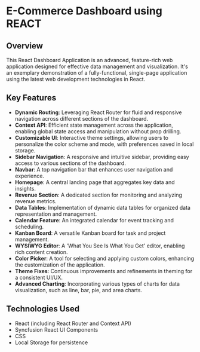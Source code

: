 # E-Commerce Dashboard using REACT

## Overview

This React Dashboard Application is an advanced, feature-rich web application designed for effective data management and visualization. It's an exemplary demonstration of a fully-functional, single-page application using the latest web development technologies in React.

## Key Features

- **Dynamic Routing**: Leveraging React Router for fluid and responsive navigation across different sections of the dashboard.
- **Context API**: Efficient state management across the application, enabling global state access and manipulation without prop drilling.
- **Customizable UI**: Interactive theme settings, allowing users to personalize the color scheme and mode, with preferences saved in local storage.
- **Sidebar Navigation**: A responsive and intuitive sidebar, providing easy access to various sections of the dashboard.
- **Navbar**: A top navigation bar that enhances user navigation and experience.
- **Homepage**: A central landing page that aggregates key data and insights.
- **Revenue Section**: A dedicated section for monitoring and analyzing revenue metrics.
- **Data Tables**: Implementation of dynamic data tables for organized data representation and management.
- **Calendar Feature**: An integrated calendar for event tracking and scheduling.
- **Kanban Board**: A versatile Kanban board for task and project management.
- **WYSIWYG Editor**: A 'What You See Is What You Get' editor, enabling rich content creation.
- **Color Picker**: A tool for selecting and applying custom colors, enhancing the customization of the application.
- **Theme Fixes**: Continuous improvements and refinements in theming for a consistent UI/UX.
- **Advanced Charting**: Incorporating various types of charts for data visualization, such as line, bar, pie, and area charts.

## Technologies Used

- React (including React Router and Context API)
- Syncfusion React UI Components
- CSS
- Local Storage for persistence



